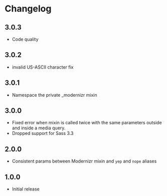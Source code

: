 # Changelog

## 3.0.3
* Code quality

## 3.0.2
* invalid US-ASCII character fix

## 3.0.1
* Namespace the private _modernizr mixin

## 3.0.0

* Fixed error when mixin is called twice with the same parameters outside and inside a media query.
* Dropped support for Sass 3.3

## 2.0.0

* Consistent params between Modernizr mixin and `yep` and `nope` aliases

## 1.0.0

* Initial release
